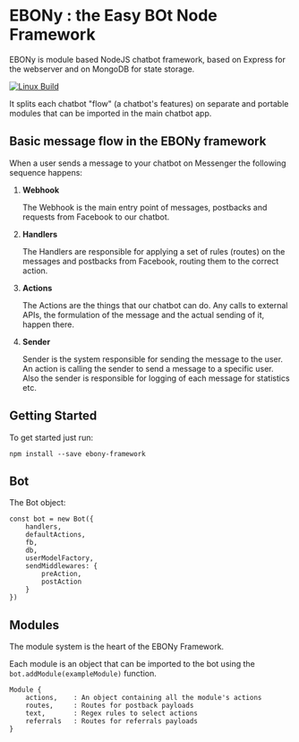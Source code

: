 # EBONy : the Easy BOt Node Framework 
EBONy is module based NodeJS chatbot framework, based on Express for the webserver and on MongoDB for state storage. 

[![Linux Build][travis-image]][travis-url]

It splits each chatbot "flow" (a chatbot's features) on separate and portable modules that can be imported in the main chatbot app.

## Basic message flow in the EBONy framework

When a user sends a message to your chatbot on Messenger the following sequence happens:

1. **Webhook**

    The Webhook is the main entry point of messages, postbacks and requests from Facebook to our chatbot.
2. **Handlers**

    The Handlers are responsible for applying a set of rules (routes) on the messages and postbacks from Facebook, routing them to the correct action.
3. **Actions**

    The Actions are the things that our chatbot can do. Any calls to external APIs, the formulation of the message and the actual sending of it, happen there.
4. **Sender**

    Sender is the system responsible for sending the message to the user. An action is calling the sender to send a message to a specific user. Also the sender is responsible for logging of each message for statistics etc.

## Getting Started

To get started just run:
    
`npm install --save ebony-framework`

## Bot

The Bot object: 

```
const bot = new Bot({
    handlers,
    defaultActions,
    fb,
    db,
    userModelFactory, 
    sendMiddlewares: {
        preAction,
        postAction
    }
})
```

## Modules

The module system is the heart of the EBONy Framework. 

Each module is an object that can be imported to the bot using the `bot.addModule(exampleModule)` function.

```
Module {
    actions,    : An object containing all the module's actions
    routes,     : Routes for postback payloads
    text,       : Regex rules to select actions
    referrals   : Routes for referrals payloads
}
```
[travis-image]:https://travis-ci.com/chrispanag/ebony.svg?token=pVwGyNuxoSPzd2qPW2Dr&branch=master
[travis-url]: https://travis-ci.com/chrispanag/ebony